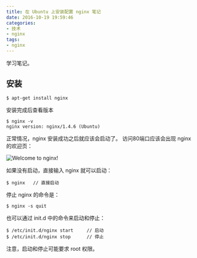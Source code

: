```yaml
---
title: 在 Ubuntu 上安装配置 nginx 笔记
date: 2016-10-19 19:59:46
categories:
- 技术
- nginx
tags:
- nginx
---
```

学习笔记。

<!-- more -->

## 安装 ##

```
$ apt-get install nginx
```

安装完成后查看版本

```
$ nginx -v
nginx version: nginx/1.4.6 (Ubuntu)
```

正常情况，nginx 安装成功之后就应该会启动了。
访问80端口应该会出现 nginx 的欢迎页：

![Welcome to nginx!](/img/welcome-to-nginx.jpg)

如果没有启动，直接输入 nginx 就可以启动：

```
$ nginx   // 直接启动
```

停止 nginx 的命令是：

```
$ nginx -s quit
```

也可以通过 init.d 中的命令来启动和停止：

```
$ /etc/init.d/nginx start     // 启动
$ /etc/init.d/nginx stop      // 停止
```

注意，启动和停止可能要求 root 权限。
